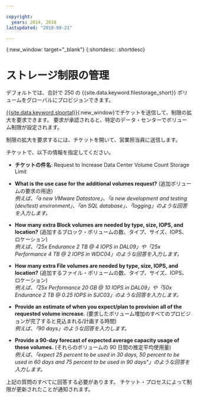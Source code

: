 ```yaml
---

copyright:
  years: 2014, 2018
lastupdated: "2018-08-21"

---
```

{:new_window: target="_blank"}
{:shortdesc: .shortdesc}

# ストレージ制限の管理

デフォルトでは、合計で 250 の {{site.data.keyword.filestorage_short}} ボリュームをグローバルにプロビジョンできます。 

[{{site.data.keyword.slportal}}](https://control.softlayer.com/){:new_window}でチケットを送信して、制限の拡大を要求できます。 要求が承認されると、特定のデータ・センターでボリューム制限が設定されます。  

制限の拡大を要求するには、チケットを開いて、営業担当員に送信します。

チケットで、以下の情報を指定してください。

- **チケットの件名**: Request to Increase Data Center Volume Count Storage Limit

- **What is the use case for the additional volumes request?** (追加ボリュームの要求の用途) <br />
*例えば、「a new VMware Datastore」、「a new development and testing (dev/test) environment」、「an SQL database」、「logging」のような回答を入力します。*

- **How many extra Block volumes are needed by type, size, IOPS, and location?** (追加するブロック・ボリュームの数、タイプ、サイズ、IOPS、ロケーション) <br />
*例えば、「25x Endurance 2 TB @ 4 IOPS in DAL09」や「25x Performance 4 TB @ 2 IOPS in WDC04」のような回答を入力します。*

- **How many extra File volumes are needed by type, size, IOPS, and location?** (追加するファイル・ボリュームの数、タイプ、サイズ、IOPS、ロケーション) <br />
*例えば、「25x Performance 20 GB @ 10 IOPS in DAL09」や「50x Endurance 2 TB @ 0.25 IOPS in SJC03」のような回答を入力します。*
 
- **Provide an estimate of when you expect/plan to provision all of the requested volume increase.** (要求したボリューム増加のすべてのプロビジョンが完了すると見込まれる/計画する時間) <br />
 *例えば、「90 days」のような回答を入力します。*

- **Provide a 90-day forecast of expected average capacity usage of these volumes.** (それらのボリュームの 90 日間の推定平均使用量) <br />
*例えば、「expect 25 percent to be used in 30 days, 50 percent to be used in 60 days and 75 percent to be used in 90 days"」のような回答を入力します。*

上記の質問のすべてに回答する必要があります。 チケット・プロセスによって制限が更新されたことが通知されます。 
